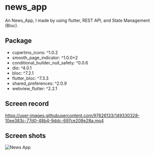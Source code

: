# news_app

An News_App, I made by using flutter, REST API, and State Management (Bloc).

## Package
   - cupertino_icons: ^1.0.2
   - smooth_page_indicator: ^1.0.0+2
   - conditional_builder_null_safety: ^0.0.6
   - dio: ^4.0.1
   - bloc: ^7.2.1
   - flutter_bloc: ^7.3.3
   - shared_preferences: ^2.0.9
   - webview_flutter: ^2.2.1

## Screen record

https://user-images.githubusercontent.com/97626133/149330328-10ee383c-77d0-48b4-9ddc-697ce208e28a.mp4

## Screen shots

![News App](https://user-images.githubusercontent.com/97626133/151382509-e951ddbb-2d9f-4c46-9086-34fd929ec6ed.jpg)


